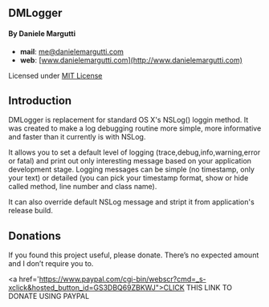 ## DMLogger

#### **By Daniele Margutti**
* **mail**: [me@danielemargutti.com](mail:me@danielemargutti.com)
* **web**: [www.danielemargutti.com](http://www.danielemargutti.com)

Licensed under [MIT License](http://opensource.org/licenses/MIT)

## Introduction

DMLogger is replacement for standard OS X's NSLog() loggin method.
It was created to make a log debugging routine more simple, more informative and faster than it currently is with NSLog.

It allows you to set a default level of logging (trace,debug,info,warning,error or fatal) and print out only interesting message based on your application development stage.
Logging messages can be simple (no timestamp, only your text) or detailed (you can pick your timestamp format, show or hide called method, line number and class name).

It can also override default NSLog message and stript it from application's release build. 

## Donations

If you found this project useful, please donate.
There’s no expected amount and I don’t require you to.

<a href='https://www.paypal.com/cgi-bin/webscr?cmd=_s-xclick&hosted_button_id=GS3DBQ69ZBKWJ">CLICK THIS LINK TO DONATE USING PAYPAL</a>